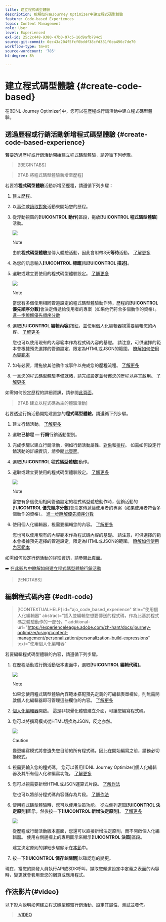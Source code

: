 ```yaml
---
title: 建立程式碼型體驗
description: 瞭解如何在Journey Optimizer中建立程式碼型體驗
feature: Code-based Experiences
topic: Content Management
role: User
level: Experienced
exl-id: 25c2c448-9380-47b0-97c5-16d9afb794c5
source-git-commit: 0ec43a204f5fcf0bddf38cfd381f0ea496c7de70
workflow-type: tm+mt
source-wordcount: '785'
ht-degree: 8%

---
```


# 建立程式碼型體驗 {#create-code-based}

在[!DNL Journey Optimizer]中，您可以在歷程或行銷活動中建立程式碼型體驗。

## 透過歷程或行銷活動新增程式碼型體驗 {#create-code-based-experience}

若要透過歷程或行銷活動開始建立程式碼型體驗，請遵循下列步驟。

>[!BEGINTABS]

>[!TAB 將程式碼型體驗新增至歷程]

若要將&#x200B;**程式碼型體驗**&#x200B;活動新增至歷程，請遵循下列步驟：

1. [建立歷程](../building-journeys/journey-gs.md)。

1. 以[事件](../building-journeys/general-events.md)或[讀取對象](../building-journeys/read-audience.md)活動來開始您的歷程。

1. 從浮動視窗的&#x200B;**[!UICONTROL 動作]**&#x200B;區段，拖放&#x200B;**[!UICONTROL 程式碼型體驗]**&#x200B;活動。

   ![](assets/code-based-activity-journey.png)

   >[!NOTE]
   >
   >由於&#x200B;**程式碼型體驗**&#x200B;是傳入體驗活動，因此會附帶3天&#x200B;**等待**&#x200B;活動。 [了解更多](../building-journeys/wait-activity.md#auto-wait-node)

1. 為您的訊息輸入&#x200B;**[!UICONTROL 標籤]**&#x200B;和&#x200B;**[!UICONTROL 描述]**。

1. 選取或建立要使用的程式碼型體驗設定。 [了解更多](code-based-configuration.md)

   ![](assets/code-based-activity-config.png)

   >[!NOTE]
   >
   >當您有多個使用相同管道設定的程式碼型體驗動作時，歷程的&#x200B;**[!UICONTROL 優先順序分數]**&#x200B;會決定傳遞給使用者的專案（如果他們符合多個動作的資格）。 [進一步瞭解優先順序分數](../conflict-prioritization/priority-scores.md)

1. 選取&#x200B;**[!UICONTROL 編輯內容]**&#x200B;按鈕，並使用個人化編輯器視需要編輯您的內容。 [了解更多](#edit-code)

   您也可以使用現有的內容範本作為程式碼內容的基礎。 請注意，可供選擇的範本會根據預先選擇的管道設定，限定為HTML或JSON的範圍。 [瞭解如何使用內容範本](../content-management/use-content-templates.md)

1. 如有必要，請拖放其他動作或事件以完成您的歷程流程。 [了解更多](../building-journeys/about-journey-activities.md)

1. 一旦您的程式碼型體驗準備就緒，請完成設定並發佈您的歷程以將其啟用。 [了解更多](../building-journeys/publishing-the-journey.md)

如需如何設定歷程的詳細資訊，請參閱[此頁面](../building-journeys/journey-gs.md)。

>[!TAB 建立以程式碼為主的體驗活動]

若要透過行銷活動開始建置您的&#x200B;**程式碼型體驗**，請遵循下列步驟。

1. 建立行銷活動。 [了解更多](../campaigns/create-campaign.md)

1. 選取&#x200B;**已排程 — 行銷**&#x200B;行銷活動型別。

1. 完成步驟以建立行銷活動，例如行銷活動屬性、[對象](../audience/about-audiences.md)和[排程](../campaigns/create-campaign.md#schedule)。 如需如何設定行銷活動的詳細資訊，請參閱[此頁面](../campaigns/get-started-with-campaigns.md)。

1. 選取&#x200B;**[!UICONTROL 程式碼型體驗]**&#x200B;動作。

1. 選取或建立要使用的程式碼型體驗設定。 [了解更多](code-based-configuration.md)

   ![](assets/code-based-campaign-surface.png)

   >[!NOTE]
   >
   >當您有多個使用相同管道設定的程式碼型體驗動作時，促銷活動的&#x200B;**[!UICONTROL 優先順序分數]**&#x200B;會決定傳遞給使用者的專案（如果使用者符合多個動作的資格）。 [進一步瞭解優先順序分數](../conflict-prioritization/priority-scores.md)

1. 使用個人化編輯器，視需要編輯您的內容。 [了解更多](#edit-code)

   您也可以使用現有的內容範本作為程式碼內容的基礎。 請注意，可供選擇的範本會根據預先選擇的管道設定，限定為HTML或JSON的範圍。 [瞭解如何使用內容範本](../content-management/use-content-templates.md)

   <!--![](assets/code-based-campaign-edit-content.png)-->

如需如何設定行銷活動的詳細資訊，請參閱[此頁面](../campaigns/get-started-with-campaigns.md)。

➡️ [在此影片中瞭解如何建立程式碼型體驗行銷活動](#video)

>[!ENDTABS]

## 編輯程式碼內容 {#edit-code}

>[!CONTEXTUALHELP]
>id="ajo_code_based_experience"
>title="使用個人化編輯器"
>abstract="插入並編輯您想要傳送的程式碼，作為此基於程式碼之體驗動作的一部分。"
>additional-url="https://experienceleague.adobe.com/zh-hant/docs/journey-optimizer/using/content-management/personalization/personalization-build-expressions" text="使用個人化編輯器"

若要編輯程式碼型體驗的內容，請遵循下列步驟。

1. 在歷程活動或行銷活動版本畫面中，選取&#x200B;**[!UICONTROL 編輯代碼]**。

   ![](assets/code-based-campaign-edit-code.png)

   >[!NOTE]
   >
   >如果您使用程式碼型體驗內容範本搭配預先定義的可編輯表單欄位，則無需開啟個人化編輯器即可管理這些欄位的內容。 [了解更多](code-based-form-fields.md)

1. [個人化編輯器](../personalization/personalization-build-expressions.md)開啟。 這是非視覺化體驗建立介面，可讓您編寫程式碼。

1. 您可以將撰寫模式從HTML切換為JSON，反之亦然。

   ![](assets/code-based-campaign-code-editor.png)

   >[!CAUTION]
   >
   >變更編寫模式將會遺失您目前的所有程式碼，因此在開始編寫之前，請務必切換模式。

1. 視需要輸入您的程式碼。 您可以善用[!DNL Journey Optimizer]個人化編輯器及其所有個人化和編寫功能。 [了解更多](../personalization/personalization-build-expressions.md)

1. 您可以視需要新增HTML或JSON運算式片段。 [了解作法](../personalization/use-expression-fragments.md)

   您也可以將部分程式碼內容儲存為片段。 [了解作法](../content-management/fragments.md#save-as-expression-fragment)

1. 使用程式碼型體驗時，您可以使用決策功能。 從左側列選取&#x200B;**[!UICONTROL 決定原則]**&#x200B;圖示，然後按一下&#x200B;**[!UICONTROL 新增決定原則]**。 [了解更多](../experience-decisioning/create-decision.md#add-decision)

   ![](assets/code-based-campaign-create-decision.png)

   <!--![](../experience-decisioning/assets/decision-code-based-create.png)-->

   從歷程或行銷活動版本畫面，您還可以直接新增決定原則，而不開啟個人化編輯器。 使用右側邊欄上的專用圖示來顯示&#x200B;**[!UICONTROL 決策]**&#x200B;區段。

   <!--![](assets/code-based-campaign-show-decisioning.png)-->

   建立決定原則的詳細步驟顯示在[本節](../experience-decisioning/create-decision.md#add-decision)中。

1. 按一下&#x200B;**[!UICONTROL 儲存並關閉]**&#x200B;以確認您的變更。

現在，當您的開發人員執行API或SDK呼叫，擷取您頻道設定中定義之表面的內容時，變更就會套用至您的網頁或應用程式。

## 作法影片{#video}

以下影片說明如何建立程式碼型體驗行銷活動、設定其屬性、測試並發佈。

>[!VIDEO](https://video.tv.adobe.com/v/3428868/?quality=12&learn=on)
